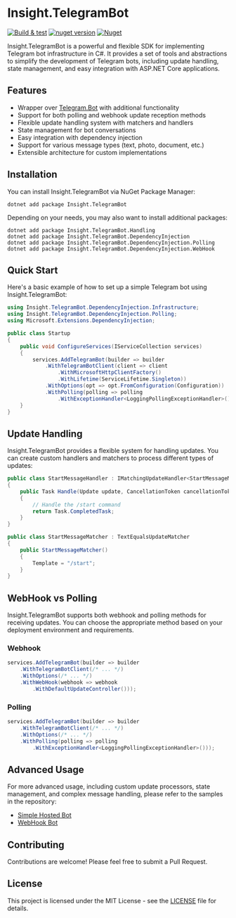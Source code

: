 # Insight.TelegramBot

[![Build & test](https://github.com/nazarovsa/Insight.TelegramBot/actions/workflows/dotnet.yml/badge.svg)](https://github.com/nazarovsa/Insight.TelegramBot/actions/workflows/dotnet.yml)
[![nuget version](https://img.shields.io/nuget/v/Insight.TelegramBot)](https://www.nuget.org/packages/Insight.TelegramBot/)
[![Nuget](https://img.shields.io/nuget/dt/Insight.TelegramBot?color=%2300000)](https://www.nuget.org/packages/Insight.TelegramBot/)

Insight.TelegramBot is a powerful and flexible SDK for implementing Telegram bot infrastructure in C#. It provides a set of tools and abstractions to simplify the development of Telegram bots, including update handling, state management, and easy integration with ASP.NET Core applications.

## Features

- Wrapper over [Telegram.Bot](https://github.com/TelegramBots/Telegram.Bot) with additional functionality
- Support for both polling and webhook update reception methods
- Flexible update handling system with matchers and handlers
- State management for bot conversations
- Easy integration with dependency injection
- Support for various message types (text, photo, document, etc.)
- Extensible architecture for custom implementations

## Installation

You can install Insight.TelegramBot via NuGet Package Manager:

```
dotnet add package Insight.TelegramBot
```

Depending on your needs, you may also want to install additional packages:

```
dotnet add package Insight.TelegramBot.Handling
dotnet add package Insight.TelegramBot.DependencyInjection
dotnet add package Insight.TelegramBot.DependencyInjection.Polling
dotnet add package Insight.TelegramBot.DependencyInjection.WebHook
```

## Quick Start

Here's a basic example of how to set up a simple Telegram bot using Insight.TelegramBot:

```csharp
using Insight.TelegramBot.DependencyInjection.Infrastructure;
using Insight.TelegramBot.DependencyInjection.Polling;
using Microsoft.Extensions.DependencyInjection;

public class Startup
{
    public void ConfigureServices(IServiceCollection services)
    {
        services.AddTelegramBot(builder => builder
            .WithTelegramBotClient(client => client
                .WithMicrosoftHttpClientFactory()
                .WithLifetime(ServiceLifetime.Singleton))
            .WithOptions(opt => opt.FromConfiguration(Configuration))
            .WithPolling(polling => polling
                .WithExceptionHandler<LoggingPollingExceptionHandler>()));
    }
}
```

## Update Handling

Insight.TelegramBot provides a flexible system for handling updates. You can create custom handlers and matchers to process different types of updates:

```csharp
public class StartMessageHandler : IMatchingUpdateHandler<StartMessageMatcher>
{
    public Task Handle(Update update, CancellationToken cancellationToken = default)
    {
        // Handle the /start command
        return Task.CompletedTask;
    }
}

public class StartMessageMatcher : TextEqualsUpdateMatcher
{
    public StartMessageMatcher()
    {
        Template = "/start";
    }
}
```

## WebHook vs Polling

Insight.TelegramBot supports both webhook and polling methods for receiving updates. You can choose the appropriate method based on your deployment environment and requirements.

### Webhook

```csharp
services.AddTelegramBot(builder => builder
    .WithTelegramBotClient(/* ... */)
    .WithOptions(/* ... */)
    .WithWebHook(webhook => webhook
        .WithDefaultUpdateController()));
```

### Polling

```csharp
services.AddTelegramBot(builder => builder
    .WithTelegramBotClient(/* ... */)
    .WithOptions(/* ... */)
    .WithPolling(polling => polling
        .WithExceptionHandler<LoggingPollingExceptionHandler>()));
```

## Advanced Usage

For more advanced usage, including custom update processors, state management, and complex message handling, please refer to the samples in the repository:

- [Simple Hosted Bot](https://github.com/nazarovsa/Insight.TelegramBot/tree/master/samples/Insight.TelegramBot.Samples.SimpleHostedBot)
- [WebHook Bot](https://github.com/nazarovsa/Insight.TelegramBot/tree/master/samples/Insight.TelegramBot.Samples.WebHookBot)

## Contributing

Contributions are welcome! Please feel free to submit a Pull Request.

## License

This project is licensed under the MIT License - see the [LICENSE](LICENSE) file for details.